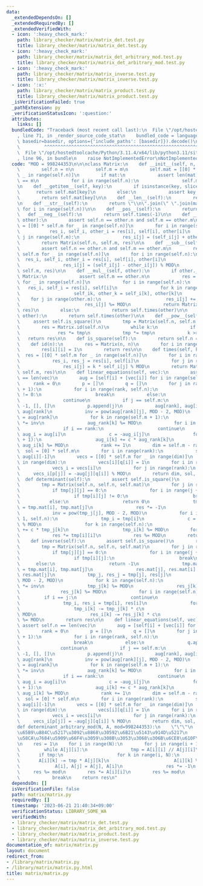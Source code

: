 ```yaml
---
data:
  _extendedDependsOn: []
  _extendedRequiredBy: []
  _extendedVerifiedWith:
  - icon: ':heavy_check_mark:'
    path: library_checker/matrix/matrix_det.test.py
    title: library_checker/matrix/matrix_det.test.py
  - icon: ':heavy_check_mark:'
    path: library_checker/matrix/matrix_det_arbitrary_mod.test.py
    title: library_checker/matrix/matrix_det_arbitrary_mod.test.py
  - icon: ':heavy_check_mark:'
    path: library_checker/matrix/matrix_inverse.test.py
    title: library_checker/matrix/matrix_inverse.test.py
  - icon: ':x:'
    path: library_checker/matrix/matrix_product.test.py
    title: library_checker/matrix/matrix_product.test.py
  _isVerificationFailed: true
  _pathExtension: py
  _verificationStatusIcon: ':question:'
  attributes:
    links: []
  bundledCode: "Traceback (most recent call last):\n  File \"/opt/hostedtoolcache/Python/3.11.4/x64/lib/python3.11/site-packages/onlinejudge_verify/documentation/build.py\"\
    , line 71, in _render_source_code_stat\n    bundled_code = language.bundle(stat.path,\
    \ basedir=basedir, options={'include_paths': [basedir]}).decode()\n          \
    \         ^^^^^^^^^^^^^^^^^^^^^^^^^^^^^^^^^^^^^^^^^^^^^^^^^^^^^^^^^^^^^^^^^^^^^^^^^^^^^^^^^\n\
    \  File \"/opt/hostedtoolcache/Python/3.11.4/x64/lib/python3.11/site-packages/onlinejudge_verify/languages/python.py\"\
    , line 96, in bundle\n    raise NotImplementedError\nNotImplementedError\n"
  code: "MOD = 998244353\n\n\nclass Matrix:\n    def __init__(self, n, m, mat=None):\n\
    \        self.n = n\n        self.m = m\n        self.mat = [[0] * self.m for\
    \ _ in range(self.n)]\n        if mat:\n            assert len(mat) == n and len(mat[0])\
    \ == m\n            for i in range(self.n):\n                self.mat[i] = mat[i].copy()\n\
    \n    def __getitem__(self, key):\n        if isinstance(key, slice):\n      \
    \      return self.mat[key]\n        else:\n            assert key >= 0\n    \
    \        return self.mat[key]\n\n    def __len__(self):\n        return len(self.mat)\n\
    \n    def __str__(self):\n        return \"\\n\".join(\" \".join(map(str, self[i]))\
    \ for i in range(self.n))\n\n    def __pos__(self):\n        return self\n\n \
    \   def __neg__(self):\n        return self.times(-1)\n\n    def __add__(self,\
    \ other):\n        assert self.n == other.n and self.m == other.m\n        res\
    \ = [[0] * self.m for _ in range(self.n)]\n        for i in range(self.n):\n \
    \           res_i, self_i, other_i = res[i], self[i], other[i]\n            for\
    \ j in range(self.m):\n                res_i[j] = (self_i[j] + other_i[j]) % MOD\n\
    \        return Matrix(self.n, self.m, res)\n\n    def __sub__(self, other):\n\
    \        assert self.n == other.n and self.m == other.m\n        res = [[0] *\
    \ self.m for _ in range(self.n)]\n        for i in range(self.n):\n          \
    \  res_i, self_i, other_i = res[i], self[i], other[i]\n            for j in range(self.m):\n\
    \                res_i[j] = (self_i[j] - other_i[j]) % MOD\n        return Matrix(self.n,\
    \ self.m, res)\n\n    def __mul__(self, other):\n        if other.__class__ ==\
    \ Matrix:\n            assert self.m == other.n\n            res = [[0] * other.m\
    \ for _ in range(self.n)]\n            for i in range(self.n):\n             \
    \   res_i, self_i = res[i], self[i]\n                for k in range(self.m):\n\
    \                    self_ik, other_k = self_i[k], other[k]\n                \
    \    for j in range(other.m):\n                        res_i[j] += self_ik * other_k[j]\n\
    \                        res_i[j] %= MOD\n            return Matrix(self.n, other.m,\
    \ res)\n        else:\n            return self.times(other)\n\n    def __rmul__(self,\
    \ other):\n        return self.times(other)\n\n    def __pow__(self, k):\n   \
    \     assert self.is_square()\n        tmp = Matrix(self.n, self.n, self.mat)\n\
    \        res = Matrix.id(self.n)\n        while k:\n            if k & 1:\n  \
    \              res *= tmp\n            tmp *= tmp\n            k >>= 1\n     \
    \   return res\n\n    def is_square(self):\n        return self.n == self.m\n\n\
    \    def id(n):\n        res = Matrix(n, n)\n        for i in range(n):\n    \
    \        res[i][i] = 1\n        return res\n\n    def times(self, k):\n      \
    \  res = [[0] * self.m for _ in range(self.n)]\n        for i in range(self.n):\n\
    \            res_i, res_j = res[i], self[i]\n            for j in range(self.m):\n\
    \                res_i[j] = k * self_i[j] % MOD\n        return Matrix(self.n,\
    \ self.m, res)\n\n    def linear_equations(self, vec):\n        assert self.n\
    \ == len(vec)\n        aug = [self[i] + [vec[i]] for i in range(self.n)]\n   \
    \     rank = 0\n        p = []\n        q = []\n        for j in range(self.m\
    \ + 1):\n            for i in range(rank, self.n):\n                if aug[i][j]\
    \ != 0:\n                    break\n            else:\n                q.append(j)\n\
    \                continue\n            if j == self.m:\n                return\
    \ -1, [], []\n            p.append(j)\n            aug[rank], aug[i] = aug[i],\
    \ aug[rank]\n            inv = pow(aug[rank][j], MOD - 2, MOD)\n            aug_rank\
    \ = aug[rank]\n            for k in range(self.m + 1):\n                aug_rank[k]\
    \ *= inv\n                aug_rank[k] %= MOD\n            for i in range(self.n):\n\
    \                if i == rank:\n                    continue\n               \
    \ aug_i = aug[i]\n                c = -aug_i[j]\n                for k in range(self.m\
    \ + 1):\n                    aug_i[k] += c * aug_rank[k]\n                   \
    \ aug_i[k] %= MOD\n            rank += 1\n        dim = self.m - rank\n      \
    \  sol = [0] * self.m\n        for i in range(rank):\n            sol[p[i]] =\
    \ aug[i][-1]\n        vecs = [[0] * self.m for _ in range(dim)]\n        for i\
    \ in range(dim):\n            vecs[i][q[i]] = 1\n        for i in range(dim):\n\
    \            vecs_i = vecs[i]\n            for j in range(rank):\n           \
    \     vecs_i[p[j]] = -aug[j][q[i]] % MOD\n        return dim, sol, vecs\n\n  \
    \  def determinant(self):\n        assert self.is_square()\n        res = 1\n\
    \        tmp = Matrix(self.n, self.n, self.mat)\n        for j in range(self.n):\n\
    \            if tmp[j][j] == 0:\n                for i in range(j + 1, self.n):\n\
    \                    if tmp[i][j] != 0:\n                        break\n     \
    \           else:\n                    return 0\n                tmp.mat[j], tmp.mat[i]\
    \ = tmp.mat[i], tmp.mat[j]\n                res *= -1\n            tmp_j = tmp[j]\n\
    \            inv = pow(tmp_j[j], MOD - 2, MOD)\n            for i in range(j +\
    \ 1, self.n):\n                tmp_i = tmp[i]\n                c = -inv * tmp_i[j]\
    \ % MOD\n                for k in range(self.n):\n                    tmp_i[k]\
    \ += c * tmp_j[k]\n                    tmp_i[k] %= MOD\n        for i in range(self.n):\n\
    \            res *= tmp[i][i]\n            res %= MOD\n        return res\n\n\
    \    def inverse(self):\n        assert self.is_square()\n        res = Matrix.id(self.n)\n\
    \        tmp = Matrix(self.n, self.n, self.mat)\n        for j in range(self.n):\n\
    \            if tmp[j][j] == 0:\n                for i in range(j + 1, self.n):\n\
    \                    if tmp[i][j]:\n                        break\n          \
    \      else:\n                    return -1\n                tmp.mat[j], tmp.mat[i]\
    \ = tmp.mat[i], tmp.mat[j]\n                res.mat[j], res.mat[i] = res.mat[i],\
    \ res.mat[j]\n            tmp_j, res_j = tmp[j], res[j]\n            inv = pow(tmp_j[j],\
    \ MOD - 2, MOD)\n            for k in range(self.n):\n                tmp_j[k]\
    \ *= inv\n                tmp_j[k] %= MOD\n                res_j[k] *= inv\n \
    \               res_j[k] %= MOD\n            for i in range(self.n):\n       \
    \         if i == j:\n                    continue\n                c = tmp[i][j]\n\
    \                tmp_i, res_i = tmp[i], res[i]\n                for k in range(self.n):\n\
    \                    tmp_i[k] -= tmp_j[k] * c\n                    tmp_i[k] %=\
    \ MOD\n                    res_i[k] -= res_j[k] * c\n                    res_i[k]\
    \ %= MOD\n        return res\n\n    def linear_equations(self, vec):\n       \
    \ assert self.n == len(vec)\n        aug = [self[i] + [vec[i]] for i in range(self.n)]\n\
    \        rank = 0\n        p = []\n        q = []\n        for j in range(self.m\
    \ + 1):\n            for i in range(rank, self.n):\n                if aug[i][j]:\n\
    \                    break\n            else:\n                q.append(j)\n \
    \               continue\n            if j == self.m:\n                return\
    \ -1, [], []\n            p.append(j)\n            aug[rank], aug[i] = aug[i],\
    \ aug[rank]\n            inv = pow(aug[rank][j], MOD - 2, MOD)\n            aug_rank\
    \ = aug[rank]\n            for k in range(self.m + 1):\n                aug_rank[k]\
    \ *= inv\n                aug_rank[k] %= MOD\n            for i in range(self.n):\n\
    \                if i == rank:\n                    continue\n               \
    \ aug_i = aug[i]\n                c = -aug_i[j]\n                for k in range(self.m\
    \ + 1):\n                    aug_i[k] += c * aug_rank[k]\n                   \
    \ aug_i[k] %= MOD\n            rank += 1\n        dim = self.m - rank\n      \
    \  sol = [0] * self.m\n        for i in range(rank):\n            sol[p[i]] =\
    \ aug[i][-1]\n        vecs = [[0] * self.m for _ in range(dim)]\n        for i\
    \ in range(dim):\n            vecs[i][q[i]] = 1\n        for i in range(dim):\n\
    \            vecs_i = vecs[i]\n            for j in range(rank):\n           \
    \     vecs_i[p[j]] = -aug[j][q[i]] % MOD\n        return dim, sol, vecs\n\n\n\
    def determinant_arbitrary_mod(N, A, mod=998244353):\n    \"\"\"\n    A\u306F\u6B63\
    \u65B9\u884C\u5217\u3092\u8868\u30592\u6B21\u5143\u914D\u5217\n    A\u3092\u7834\
    \u58CA\u7684\u5909\u66F4\u3059\u308B\u3053\u3068\u306B\u6CE8\u610F\n    \"\"\"\
    \n    res = 1\n    for i in range(N):\n        for j in range(i + 1, N):\n   \
    \         while A[j][i]:\n                tmp = A[i][i] // A[j][i]\n         \
    \       if tmp:\n                    for k in range(i, N):\n                 \
    \       A[i][k] -= tmp * A[j][k]\n                        A[i][k] %= mod\n   \
    \             A[i], A[j] = A[j], A[i]\n                res *= -1\n           \
    \     res %= mod\n        res *= A[i][i]\n        res %= mod\n        if not res:\n\
    \            break\n    return res\n"
  dependsOn: []
  isVerificationFile: false
  path: matrix/matrix.py
  requiredBy: []
  timestamp: '2023-06-21 21:40:34+09:00'
  verificationStatus: LIBRARY_SOME_WA
  verifiedWith:
  - library_checker/matrix/matrix_det.test.py
  - library_checker/matrix/matrix_det_arbitrary_mod.test.py
  - library_checker/matrix/matrix_product.test.py
  - library_checker/matrix/matrix_inverse.test.py
documentation_of: matrix/matrix.py
layout: document
redirect_from:
- /library/matrix/matrix.py
- /library/matrix/matrix.py.html
title: matrix/matrix.py
---
```

